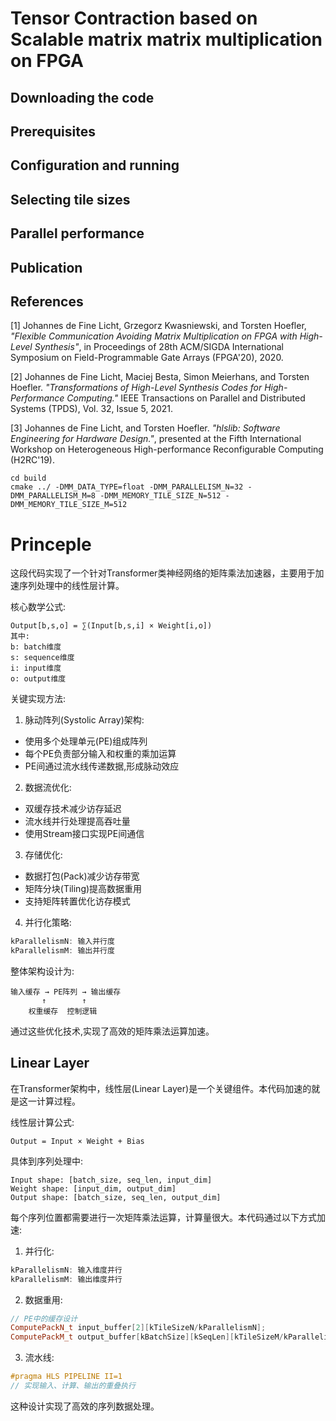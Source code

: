 Tensor Contraction based on Scalable matrix matrix multiplication on FPGA
=============================================

Downloading the code
--------------------

Prerequisites
-------------

Configuration and running
-------------------------

Selecting tile sizes
--------------------

Parallel performance
--------------------

Publication
-----------

References
----------

[1] Johannes de Fine Licht, Grzegorz Kwasniewski, and Torsten Hoefler, _"Flexible Communication Avoiding Matrix Multiplication on FPGA with High-Level Synthesis"_, in Proceedings of 28th ACM/SIGDA International Symposium on Field-Programmable Gate Arrays (FPGA'20), 2020.

[2] Johannes de Fine Licht, Maciej Besta, Simon Meierhans, and Torsten Hoefler. _"Transformations of High-Level Synthesis Codes for High-Performance Computing."_ IEEE Transactions on Parallel and Distributed Systems (TPDS), Vol. 32, Issue 5, 2021.

[3] Johannes de Fine Licht, and Torsten Hoefler. _"hlslib: Software Engineering for Hardware Design."_, presented at the Fifth International Workshop on
Heterogeneous High-performance Reconfigurable Computing (H2RC'19).



```
cd build
cmake ../ -DMM_DATA_TYPE=float -DMM_PARALLELISM_N=32 -DMM_PARALLELISM_M=8 -DMM_MEMORY_TILE_SIZE_N=512 -DMM_MEMORY_TILE_SIZE_M=512
```

# Princeple

这段代码实现了一个针对Transformer类神经网络的矩阵乘法加速器，主要用于加速序列处理中的线性层计算。

核心数学公式:
```
Output[b,s,o] = ∑(Input[b,s,i] × Weight[i,o])
其中:
b: batch维度
s: sequence维度  
i: input维度
o: output维度
```

关键实现方法:

1. 脉动阵列(Systolic Array)架构:
- 使用多个处理单元(PE)组成阵列
- 每个PE负责部分输入和权重的乘加运算
- PE间通过流水线传递数据,形成脉动效应

2. 数据流优化:
- 双缓存技术减少访存延迟
- 流水线并行处理提高吞吐量
- 使用Stream接口实现PE间通信

3. 存储优化:
- 数据打包(Pack)减少访存带宽
- 矩阵分块(Tiling)提高数据重用
- 支持矩阵转置优化访存模式

4. 并行化策略:
```cpp
kParallelismN: 输入并行度
kParallelismM: 输出并行度
```

整体架构设计为:
```
输入缓存 → PE阵列 → 输出缓存
       ↑        ↑
    权重缓存  控制逻辑
```

通过这些优化技术,实现了高效的矩阵乘法运算加速。



## Linear Layer ##

在Transformer架构中，线性层(Linear Layer)是一个关键组件。本代码加速的就是这一计算过程。

线性层计算公式:
```
Output = Input × Weight + Bias
```

具体到序列处理中:
```
Input shape: [batch_size, seq_len, input_dim]
Weight shape: [input_dim, output_dim] 
Output shape: [batch_size, seq_len, output_dim]
```

每个序列位置都需要进行一次矩阵乘法运算，计算量很大。本代码通过以下方式加速:

1. 并行化:
```cpp
kParallelismN: 输入维度并行 
kParallelismM: 输出维度并行
```

2. 数据重用:
```cpp
// PE中的缓存设计
ComputePackN_t input_buffer[2][kTileSizeN/kParallelismN];
ComputePackM_t output_buffer[kBatchSize][kSeqLen][kTileSizeM/kParallelismM];
```

3. 流水线:
```cpp
#pragma HLS PIPELINE II=1
// 实现输入、计算、输出的重叠执行
```

这种设计实现了高效的序列数据处理。

